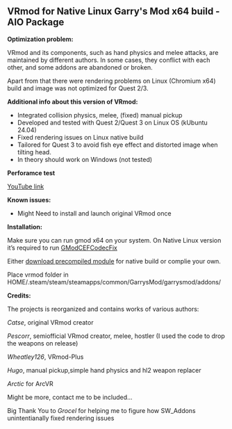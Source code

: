 ## **VRmod for Native Linux Garry's Mod x64 build - AIO Package**

**Optimization problem:**

VRmod and its components, such as hand physics and melee attacks, are maintained by different authors. In some cases, they conflict with each other, and some addons are abandoned or broken.

Apart from that there were rendering problems on Linux (Chromium x64) build and image was not optimized for Quest 2/3.

**Additional info about this version of VRmod:**

* Integrated collision physics, melee, (fixed) manual pickup
* Developed and tested with Quest 2/Quest 3 on Linux OS (kUbuntu 24.04)
* Fixed rendering issues on Linux native build
* Tailored for Quest 3 to avoid fish eye effect and distorted image when tilting head.
* In theory should work on Windows  (not tested)

**Perforamce test**

[YouTube link](https://www.youtube.com/shorts/CZYd3S08roo)

**Known issues:**

* Might Need to install and launch original VRmod once

**Installation:**

Make sure you can run gmod x64 on your system. On Native Linux version it’s required to run [GModCEFCodecFix](https://github.com/solsticegamestudios/GModCEFCodecFix)

Either [download precompiled module](https://github.com/Abyss-c0re/vrmod-module-master/tree/main/install) for native build or complie your own.

Place vrmod folder in HOME/.steam/steam/steamapps/common/GarrysMod/garrysmod/addons/

**Credits:**

The projects is reorganized and contains works of various authors:

*Catse*, original VRmod creator

*Pescorr*, semiofficial VRmod creator, melee, hostler (I used the code to drop the weapons on release)

*Wheatley126*, VRmod-Plus

*Hugo*, manual pickup,simple hand physics and hl2 weapon replacer

*Arctic* for ArcVR

Might be more, contact me to be included...

Big Thank You to *Grocel* for helping me to figure how SW_Addons unintentianally fixed rendering issues
